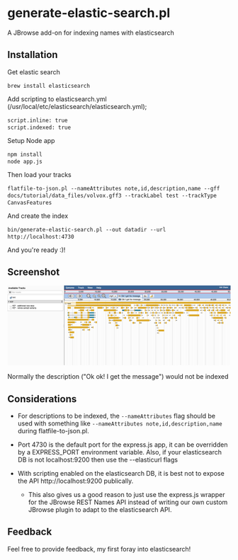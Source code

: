 # generate-elastic-search.pl


A JBrowse add-on for indexing names with elasticsearch

## Installation

Get elastic search


    brew install elasticsearch


Add scripting to elasticsearch.yml (/usr/local/etc/elasticsearch/elasticsearch.yml);

    script.inline: true
    script.indexed: true
    


Setup Node app

    npm install
    node app.js


Then load your tracks


    flatfile-to-json.pl --nameAttributes note,id,description,name --gff docs/tutorial/data_files/volvox.gff3 --trackLabel test --trackType CanvasFeatures

And create the index

    bin/generate-elastic-search.pl --out datadir --url http://localhost:4730


And you're ready :)!

## Screenshot

![](img/example.png)

Normally the description ("Ok ok! I get the message") would not be indexed


## Considerations

* For descriptions to be indexed, the `--nameAttributes` flag should be used
  with something like `--nameAttributes note,id,description,name` during
  flatfile-to-json.pl.


* Port 4730 is the default port for the express.js app, it can be
  overridden by a EXPRESS_PORT environment variable. Also, if your elasticsearch
  DB is not localhost:9200 then use the --elasticurl flags


* With scripting enabled on the elasticsearch DB, it is best not to expose the
  API http://localhost:9200 publically.

  * This also gives us a good reason to just use the express.js wrapper for the 
    JBrowse REST Names API instead of writing our own custom JBrowse plugin to adapt
    to the elasticsearch API.


## Feedback

Feel free to provide feedback, my first foray into elasticsearch!
